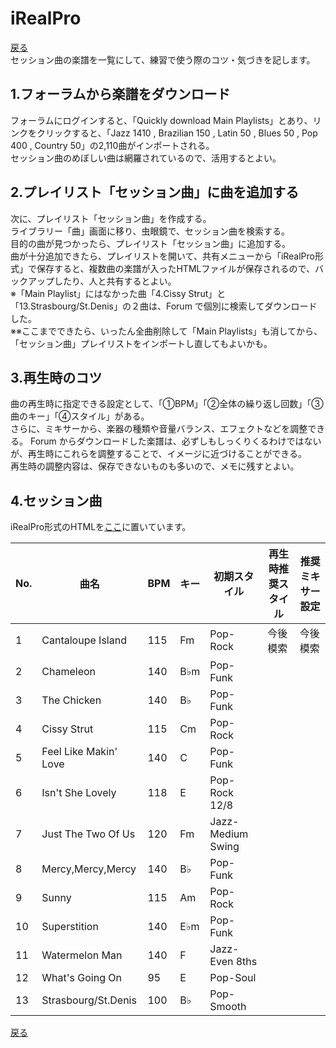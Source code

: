 # iRealPro
[戻る](./README.md)  
セッション曲の楽譜を一覧にして、練習で使う際のコツ・気づきを記します。  

## 1.フォーラムから楽譜をダウンロード
フォーラムにログインすると、「Quickly download Main Playlists」とあり、リンクをクリックすると、「Jazz 1410 , Brazilian 150 , Latin 50 , Blues 50 , Pop 400 , Country 50」の2,110曲がインポートされる。  
セッション曲のめぼしい曲は網羅されているので、活用するとよい。

## 2.プレイリスト「セッション曲」に曲を追加する
次に、プレイリスト「セッション曲」を作成する。  
ライブラリー「曲」画面に移り、虫眼鏡で、セッション曲を検索する。  
目的の曲が見つかったら、プレイリスト「セッション曲」に追加する。  
曲が十分追加できたら、プレイリストを開いて、共有メニューから「iRealPro形式」で保存すると、複数曲の楽譜が入ったHTMLファイルが保存されるので、バックアップしたり、人と共有するとよい。  
※「Main Playlist」にはなかった曲「4.Cissy Strut」と「13.Strasbourg/St.Denis」の２曲は、Forum で個別に検索してダウンロードした。  
※※ここまでできたら、いったん全曲削除して「Main Playlists」も消してから、「セッション曲」プレイリストをインポートし直してもよいかも。
  
## 3.再生時のコツ
曲の再生時に指定できる設定として、「①BPM」「②全体の繰り返し回数」「③曲のキー」「④スタイル」がある。  
さらに、ミキサーから、楽器の種類や音量バランス、エフェクトなどを調整できる。
Forum からダウンロードした楽譜は、必ずしもしっくりくるわけではないが、再生時にこれらを調整することで、イメージに近づけることができる。  
再生時の調整内容は、保存できないものも多いので、メモに残すとよい。  

## 4.セッション曲
iRealPro形式のHTMLを[ここ](
https://drive.google.com/drive/folders/1bncI0H9OC7B14ZMmrFaEEAesZxUTxlDg?usp=sharing)に置いています。  
  
|No.|曲名|BPM|キー|初期スタイル|再生時推奨スタイル|推奨ミキサー設定|
|---|---|---|---|---|---|---|
|1|Cantaloupe Island|115|Fm|Pop-Rock|今後模索|今後模索|
|2|Chameleon|140|B♭m|Pop-Funk|||
|3|The Chicken|140|B♭|Pop-Funk|||
|4|Cissy Strut|115|Cm|Pop-Rock|||
|5|Feel Like Makin' Love|140|C|Pop-Funk|||
|6|Isn't She Lovely|118|E|Pop-Rock 12/8|||
|7|Just The Two Of Us|120|Fm|Jazz-Medium Swing|||
|8|Mercy,Mercy,Mercy|140|B♭|Pop-Funk|||
|9|Sunny|115|Am|Pop-Rock|||
|10|Superstition|140|E♭m|Pop-Funk|||
|11|Watermelon Man|140|F|Jazz-Even 8ths|||
|12|What's Going On|95|E|Pop-Soul|||
|13|Strasbourg/St.Denis|100|B♭|Pop-Smooth|||
  
  
[戻る](./README.md) 